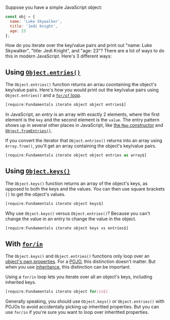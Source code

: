 Suppose you have a simple JavaScript object:

```javascript
const obj = {
  name: 'Luke Skywalker',
  title: 'Jedi Knight',
  age: 23
};
```

How do you iterate over the key/value pairs and print out
"name: Luke Skywalker", "title: Jedi Knight", and "age: 23"?
There are a lot of ways to do this in modern JavaScript. Here's
3 different ways:

Using [`Object.entries()`](https://developer.mozilla.org/en-US/docs/Web/JavaScript/Reference/Global_Objects/Object/entries)
------------------------

The `Object.entries()` function returns an arrau coontaining the object's key/value pairs. Here's how you would print out
the key/value pairs using `Object.entries()` and a [`for/of` loop](https://thecodebarbarian.com/for-vs-for-each-vs-for-in-vs-for-of-in-javascript).

```javascript
[require:Fundamentals iterate object object entries$]
```

In JavaScript, an _entry_ is an array with exactly 2 elements, where
the first element is the `key` and the second element is the `value`.
The entry pattern shows up in several other places in JavaScript, like
[the `Map` constructor](https://thecodebarbarian.com/the-80-20-guide-to-maps-in-javascript.html) and [`Object.fromEntries()`](https://developer.mozilla.org/en-US/docs/Web/JavaScript/Reference/Global_Objects/Object/fromEntries).

If you convert the iterator that `Object.entries()` returns into an
array using `Array.from()`, you'll get an array containing the object's
key/value pairs.

```javascript
[require:Fundamentals iterate object object entries as array$]
```

Using [`Object.keys()`](https://developer.mozilla.org/en-US/docs/Web/JavaScript/Reference/Global_Objects/Object/keys)
---------------------

The `Object.keys()` function returns an array of the object's
keys, as opposed to both the keys and the values. You can then
use square brackets `[]` to get the object's values.

```javascript
[require:Fundamentals iterate object keys$]
```

Why use `Object.keys()` versus `Object.entries()`? Because you
can't change the value in an entry to change the value in the
object.

```javascript
[require:Fundamentals iterate object keys vs entries$]
```

With [`for/in`](https://www.w3schools.com/jsref/jsref_forin.asp)
---------------

The `Object.keys()` and `Object.entries()` functions only loop
over an [object's own properties](/tutorials/fundamentals/hasownproperty).
For a [POJO](/tutorials/fundamentals/pojo), this distinction
doesn't matter. But when you use [inheritance](https://thecodebarbarian.com/an-overview-of-es6-classes#inheritance), this distinction can be important.

Using a `for/in` loop lets you iterate over all an object's keys,
including inherited keys.

```javascript
[require:Fundamentals iterate object for/in$]
```

Generally speaking, you should use `Object.keys()` or `Object.entries()`
with POJOs to avoid accidentally picking up inheritted properties.
But you can use `for/in` if you're sure you want to loop over
inheritted properties.